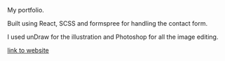 My portfolio.

Built using React, SCSS and formspree for handling the contact form.

I used unDraw for the illustration and Photoshop for all the image editing.

[link to website](https://www.niklasport.com/)
